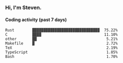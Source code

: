 ### Hi, I'm Steven.

#### Coding activity (past 7 days)
```
Rust        ▓▓▓▓▓▓▓▓▓▓▓▓▓▓▓▓▓▓▓▓▓▓▓▓▓▓▓▓▓▓  75.22%
C           ▓▓▓▓                            11.10%
other       ▓▓                               5.21%
Makefile    ▓                                2.72%
TeX                                          2.19%
TypeScript                                   1.85%
Bash                                         1.70%
```
